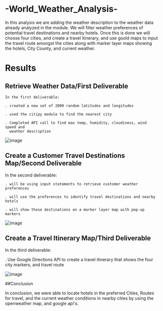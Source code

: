 # -World_Weather_Analysis-
  In this analysis we are adding the weather description to the weather data already analyzed in the module. We will filter weather preferences of potential travel destinations and nearby hotels. Once this is done we will choose four cities, and create a travel itinerary, and use goold maps to input the travel route amongst the cities along with marker layer maps showing the hotels, City County, and current weather.
  
  # Results
  
  ## Retrieve Weather Data/First Deliverable
    In the first deliverable:
    
    . created a new set of 2000 random latitudes and longitudes
    
    . used the citipy module to find the nearest city
    
    . Completed API call to find max temp, humidity, cloudiness, wind speed and 
      weather description

![image](https://user-images.githubusercontent.com/101079743/166171774-86c744d6-8069-4212-be43-18f3f5928e7c.png)




## Create a Customer Travel Destinations Map/Second Deliverable
  In the second deliverable:
  
    . will be using input statements to retrieve customer weather preferences
    
    . will use the preferences to identify travel destinations and nearby hotels
    
    . will show those destinations on a marker layer map with pop-up markers
    
    
 ![image](https://user-images.githubusercontent.com/101079743/166172159-02d24057-862c-473b-a893-06a9be9069ec.png)
 
## Create a Travel Itinerary Map/Third Deliverable
  In the third deliverable:
  
   . Use Google Directions API to create a travel itinerary that shows the four 
   city markers, and travel route
   
![image](https://user-images.githubusercontent.com/101079743/166172510-654e8666-d5d6-452d-9d4f-61c76afc59aa.png)



##Conclusion

  In conclusion, we were able to locate hotels in the preferred Cities, Routes for travel, and the current weather conditions in nearby cities by using the openweather map, and google api's.
